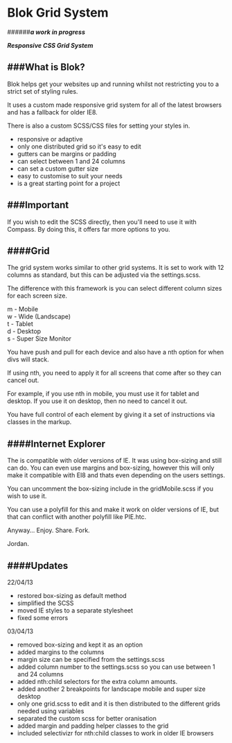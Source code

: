 Blok Grid System 
================

######***a work in progress***
  
***Responsive CSS Grid System***

###What is Blok?
---

Blok helps get your websites up and running whilst not restricting you to a strict set of styling rules. 

It uses a custom made responsive grid system for all of the latest browsers and has a fallback for older IE8. 

There is also a custom SCSS/CSS files for setting your styles in.

* responsive or adaptive
* only one distributed grid so it's easy to edit
* gutters can be margins or padding
* can select between 1 and 24 columns
* can set a custom gutter size
* easy to customise to suit your needs
* is a great starting point for a project


###Important
---
If you wish to edit the SCSS directly, then you'll need to use it with Compass. By doing this, it offers far more options to you.

####Grid
---
The grid system works similar to other grid systems. It is set to work with 12 columns as standard, but this can be adjusted via the settings.scss. 

The difference with this framework is you can select different column sizes for each screen size. 

m - Mobile  
w - Wide (Landscape)  
t - Tablet  
d - Desktop  
s - Super Size Monitor

You have push and pull for each device and also have a nth option for when divs will stack. 

If using nth, you need to apply it for all screens that come after so they can cancel out. 

For example, if you use nth in mobile, you must use it for tablet and desktop. If you use it on desktop, then no need to cancel it out. 

You have full control of each element by giving it a set of instructions via classes in the markup.

####Internet Explorer
---
The is compatible with older versions of IE. It was using box-sizing and still can do. You can even use margins and box-sizing, however this will only make it compatible with EI8 and thats even depending on the users settings. 

You can uncomment the box-sizing include in the gridMobile.scss if you wish to use it. 

You can use a polyfill for this and make it work on older versions of IE, but that can conflict with another polyfill like PIE.htc. 

Anyway… Enjoy. Share. Fork. 

Jordan.

####Updates
---
22/04/13

* restored box-sizing as default method
* simplified the SCSS
* moved IE styles to a separate stylesheet
* fixed some errors

03/04/13

* removed box-sizing and kept it as an option
* added margins to the columns
* margin size can be specified from the settings.scss
* added column number to the settings.scss so you can use between 1 and 24 columns
* added nth:child selectors for the extra column amounts.
* added another 2 breakpoints for landscape mobile and super size desktop
* only one grid.scss to edit and it is then distributed to the different grids needed using variables
* separated the custom scss for better oranisation
* added margin and padding helper classes to the grid
* included selectivizr for nth:child classes to work in older IE browsers